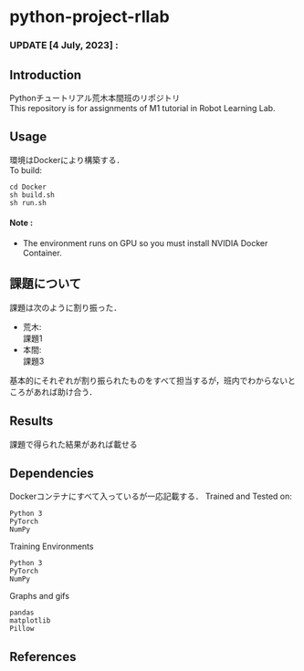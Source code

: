# python-project-rllab



### UPDATE [4 July, 2023] : 


## Introduction
Pythonチュートリアル荒木本間班のリポジトリ  
This repository is for assignments of M1 tutorial in Robot Learning Lab.   


## Usage
環境はDockerにより構築する．  
To build:
```
cd Docker
sh build.sh
sh run.sh
```

#### Note :
  - The environment runs on GPU so you must install NVIDIA Docker Container.  

## 課題について
課題は次のように割り振った．  

- 荒木:  
課題1 
- 本間:  
課題3  

基本的にそれぞれが割り振られたものをすべて担当するが，班内でわからないところがあれば助け合う．

## Results
課題で得られた結果があれば載せる

## Dependencies
Dockerコンテナにすべて入っているが一応記載する．
Trained and Tested on:
```
Python 3
PyTorch
NumPy
```
Training Environments 
```
Python 3
PyTorch
NumPy
```
Graphs and gifs
```
pandas
matplotlib
Pillow
```

## References

